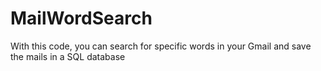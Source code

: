 # MailWordSearch
With this code, you can search for specific words in your Gmail and save the mails in a SQL database
